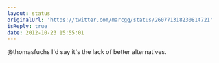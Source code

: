 ```yaml
---
layout: status
originalUrl: 'https://twitter.com/marcgg/status/260771318230814721'
isReply: true
date: 2012-10-23 15:55:01
---
```


@thomasfuchs I'd say it's the lack of better alternatives.
